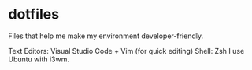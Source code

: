 # dotfiles
Files that help me make my environment developer-friendly.

Text Editors: Visual Studio Code + Vim (for quick editing)
Shell: Zsh
I use Ubuntu with i3wm.
